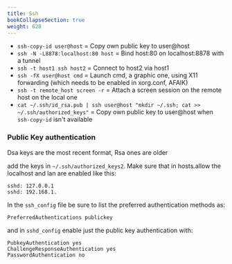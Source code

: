 ```yaml
---
title: Ssh
bookCollapseSection: true
weight: 628
---
```


* `ssh-copy-id user@host` = Copy own public key to user@host
* `ssh -N -L8878:localhost:80 host` = Bind host:80 on localhost:8878 with a tunnel
* `ssh -t host1 ssh host2` = Connect to host2 via host1
* `ssh -fX user@host cmd` = Launch cmd, a graphic one, using X11 forwarding (which needs to be enabled in xorg.conf, AFAIK)
* `ssh -t remote_host screen -r` = Attach a screen session on the remote host on the local one
* `cat ~/.ssh/id_rsa.pub | ssh user@host "mkdir ~/.ssh; cat >>  ~/.ssh/authorized_keys"` = Copy own public key to user@host when `ssh-copy-id` isn't available 

### Public Key authentication

Dsa keys are the most recent format, Rsa ones are older

add the keys in `~/.ssh/authorized_keys2`. Make sure that in hosts.allow the localhost and lan are enabled like this:

	sshd: 127.0.0.1
	sshd: 192.168.1.

In the `ssh_config` file be sure to list the preferred authentication methods as:

	PreferredAuthentications publickey

and in `sshd_config` enable just the public key authentication with:

	PubkeyAuthentication yes
	ChallengeResponseAuthentication yes
	PasswordAuthentication no
